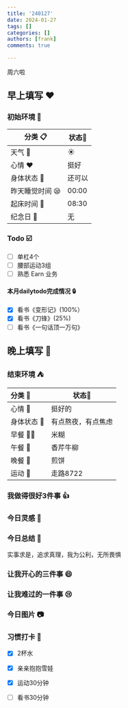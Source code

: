 ```yaml
---
title: '240127'
date: 2024-01-27
tags: []
categories: []
authors: [frank]
comments: true

---
```


周六啦

<!-- more -->

## 早上填写 :heart:

### 初始环境 :european_castle:

| 分类 :clipboard:                   | 状态:stars: |
| ---------------------------------- | ----------- |
| 天气 :penguin:                     | :sunny:     |
| 心情 :heart:                       | 挺好 |
| 身体状态 :information_desk_person: | 还可以 |
| 昨天睡觉时间 :sleepy:              | 00:00  |
| 起床时间 :couple_with_heart:       | 08:30  |
| 纪念日 :calendar:                  | 无          |

### Todo :ballot_box_with_check:
- [ ] 单杠4个
- [ ] 腰部运动3组
- [ ] 熟悉 Earn 业务

#### 本月dailytodo完成情况 :lock:

- [x] 看书《变形记》(100%）
- [x] 看书《刀锋》(25%)
- [ ] 看书《一句话顶一万句》

## 晚上填写 :bridge_at_night:

### 结束环境 :tent:

| 分类 :blue_book:                   | 状态:stars:        |
| :--------------------------------- | ------------------ |
| 心情 :heartbeat:                   | 挺好的           |
| 身体状态 :information_desk_person: | 有点熬夜，有点焦虑 |
| 早餐 :egg::bread:                  | 米糊  |
| 午餐 :stew:                        | 香芹牛柳 |
| 晚餐 :sushi:                       | 煎饼 |
| 运动 :dancers:                     | 走路8722 |

### 我做得很好3件事 :thumbsup:

### 今日灵感 :thought_balloon:

### 今日总结 :pencil:
实事求是，追求真理，我为公利，无所畏惧

### 让我开心的三件事 :smile:

### 让我难过的一件事 :cry:

### 今日图片 :camera:

### 习惯打卡 :high_brightness:

- [x] 2杯水
- [x] 亲亲抱抱雪娃
- [x] 运动30分钟
- [ ] 看书30分钟

